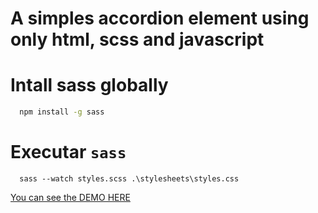 # A simples accordion element using only html, scss and javascript

# Intall sass globally
```bash
  npm install -g sass
```

# Executar ```sass```
```
  sass --watch styles.scss .\stylesheets\styles.css
```

[You can see the DEMO HERE](https://htmlpreview.github.io/?https://github.com/j0hnbarbosa/accordion-with-animation/blob/main/index.html)
